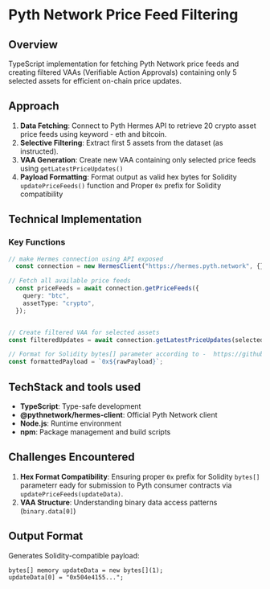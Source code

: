# Pyth Network Price Feed Filtering

## Overview

TypeScript implementation for fetching Pyth Network price feeds and creating filtered VAAs (Verifiable Action Approvals) containing only 5 selected assets for efficient on-chain price updates.

## Approach

1. **Data Fetching**: Connect to Pyth Hermes API to retrieve 20 crypto asset price feeds using keyword - eth and bitcoin.
2. **Selective Filtering**: Extract first 5 assets from the dataset (as instructed).
3. **VAA Generation**: Create new VAA containing only selected price feeds using `getLatestPriceUpdates()`
4. **Payload Formatting**: Format output as valid hex bytes for Solidity `updatePriceFeeds()` function and  Proper `0x` prefix for Solidity compatibility 

## Technical Implementation


### Key Functions

```typescript
// make Hermes connection using API exposed 
  const connection = new HermesClient("https://hermes.pyth.network", {});

// Fetch all available price feeds 
  const priceFeeds = await connection.getPriceFeeds({
    query: "btc",
    assetType: "crypto",
  });


// Create filtered VAA for selected assets
const filteredUpdates = await connection.getLatestPriceUpdates(selectedIds);

// Format for Solidity bytes[] parameter according to -  https://github.dev/pyth-network/pyth-crosschain/tree/main/target_chains/ethereum/contracts 
const formattedPayload = `0x${rawPayload}`;
```

## TechStack and tools used

- **TypeScript**: Type-safe development
- **@pythnetwork/hermes-client**: Official Pyth Network client
- **Node.js**: Runtime environment
- **npm**: Package management and build scripts

## Challenges Encountered

1. **Hex Format Compatibility**: Ensuring proper `0x` prefix for Solidity `bytes[]` parameterr eady for submission to Pyth consumer contracts via `updatePriceFeeds(updateData)`.
3. **VAA Structure**: Understanding binary data access patterns (`binary.data[0]`) 

## Output Format

Generates Solidity-compatible payload:

```solidity
bytes[] memory updateData = new bytes[](1);
updateData[0] = "0x504e4155..."; 
```

